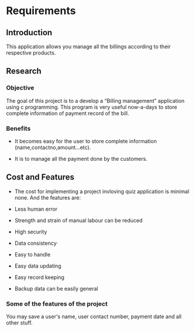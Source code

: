 

# Requirements 


## Introduction 

This application allows you manage all the billings according to their respective products.

## Research 

### Objective 

The goal of this project is to a develop a “Billing management” application using c programming. This program is very useful now-a-days to store complete information of payment record of the bill.

### Benefits 

* It becomes easy for the user to store complete information (name,contactno,amount...etc).

* It is to manage all the payment done by the customers.

## Cost and Features 

* The cost for implementing a project invloving quiz application is minimal none. And the features are: 

* Less human error 

* Strength and strain of manual labour can be reduced  

* High security 

* Data consistency· 

* Easy to handle 

* Easy data updating  

* Easy record keeping 

* Backup data can be easily general 

### Some of the features of the project 

You may save a user's name, user contact number, payment date and all other stuff. 



